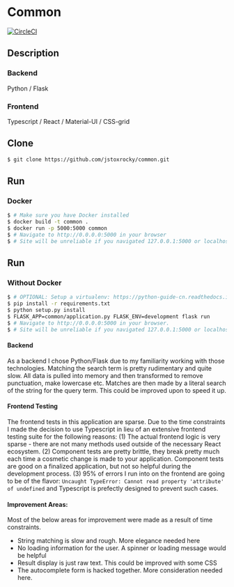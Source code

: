 # Common

[![CircleCI](https://circleci.com/gh/jstoxrocky/common.svg?style=svg)](https://circleci.com/gh/jstoxrocky/common)

## Description


### Backend
Python / Flask


### Frontend
Typescript / React / Material-UI / CSS-grid


## Clone
```bash
$ git clone https://github.com/jstoxrocky/common.git
```


## Run
### Docker
```bash
$ # Make sure you have Docker installed
$ docker build -t common . 
$ docker run -p 5000:5000 common
$ # Navigate to http://0.0.0.0:5000 in your browser
$ # Site will be unreliable if you navigated 127.0.0.1:5000 or localhost:5000
```

## Run
### Without Docker
```bash
$ # OPTIONAL: Setup a virtualenv: https://python-guide-cn.readthedocs.io/en/latest/dev/virtualenvs.html
$ pip install -r requirements.txt
$ python setup.py install
$ FLASK_APP=common/application.py FLASK_ENV=development flask run
$ # Navigate to http://0.0.0.0:5000 in your browser.
$ # Site will be unreliable if you navigated 127.0.0.1:5000 or localhost:5000
```

#### Backend
As a backend I chose Python/Flask due to my familiarity working with those technologies. Matching the search term is pretty rudimentary and quite slow. All data is pulled into memory and then transformed to remove punctuation, make lowercase etc. Matches are then made by a literal search of the string for the query term. This could be improved upon to speed it up.

#### Frontend Testing
The frontend tests in this application are sparse. Due to the time constraints I made the decision to use Typescript in lieu of an extensive frontend testing suite for the following reasons: (1) The actual frontend logic is very sparse - there are not many methods used outside of the necessary React ecosystem. (2) Component tests are pretty brittle, they break pretty much each time a cosmetic change is made to your application. Component tests are good on a finalized application, but not so helpful during the development process. (3) 95% of errors I run into on the frontend are going to be of the flavor: `Uncaught TypeError: Cannot read property 'attribute' of undefined` and Typescript is prefectly designed to prevent such cases.

#### Improvement Areas:
Most of the below areas for improvement were made as a result of time constraints.

* String matching is slow and rough. More elegance needed here
* No loading information for the user. A spinner or loading message would be helpful
* Result display is just raw text. This could be improved with some CSS
* The autocomplete form is hacked together. More consideration needed here.
